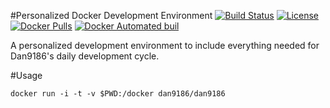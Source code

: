#Personalized Docker Development Environment
[![Build Status](https://travis-ci.org/dan9186/docker-dan9186.svg?branch=master)](https://travis-ci.org/dan9186/docker-dan9186) [![License](http://img.shields.io/:license-mit-green.svg)](http://dan9186.mit-license.org) [![Docker Pulls](https://img.shields.io/docker/pulls/dan9186/dan9186.svg)]() [![Docker Automated buil](https://img.shields.io/docker/automated/dan9186/dan9186.svg)]()

A personalized development environment to include everything needed for Dan9186's daily development cycle.

#Usage
```
docker run -i -t -v $PWD:/docker dan9186/dan9186
```
